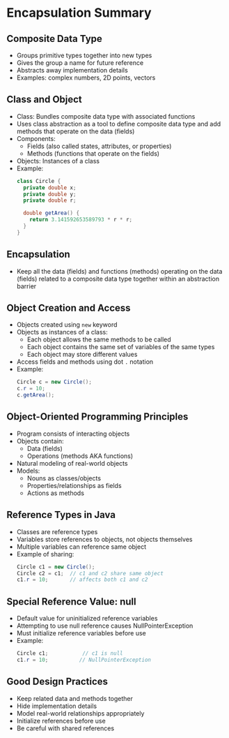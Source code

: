 # Encapsulation Summary

## Composite Data Type
- Groups primitive types together into new types
- Gives the group a name for future reference
- Abstracts away implementation details
- Examples: complex numbers, 2D points, vectors

## Class and Object
- Class: Bundles composite data type with associated functions
- Uses class abstraction as a tool to define composite data type and add methods that operate on the data (fields)
- Components:
    - Fields (also called states, attributes, or properties)
    - Methods (functions that operate on the fields)
- Objects: Instances of a class
- Example:
  ```java
  class Circle {
    private double x;
    private double y;
    private double r;

    double getArea() {
      return 3.141592653589793 * r * r;
    }
  }
  ```

## Encapsulation
- Keep all the data (fields) and functions (methods) operating on the data (fields) related to a composite data type together within an abstraction barrier

## Object Creation and Access
- Objects created using `new` keyword
- Objects as instances of a class:
  - Each object allows the same methods to be called
  - Each object contains the same set of variables of the same types
  - Each object may store different values
- Access fields and methods using dot `.` notation
- Example:
  ```java
  Circle c = new Circle();
  c.r = 10;
  c.getArea();
  ```

## Object-Oriented Programming Principles
- Program consists of interacting objects
- Objects contain:
    - Data (fields)
    - Operations (methods AKA functions)
- Natural modeling of real-world objects
- Models:
    - Nouns as classes/objects
    - Properties/relationships as fields
    - Actions as methods

## Reference Types in Java
- Classes are reference types
- Variables store references to objects, not objects themselves
- Multiple variables can reference same object
- Example of sharing:
  ```java
  Circle c1 = new Circle();
  Circle c2 = c1;  // c1 and c2 share same object
  c1.r = 10;       // affects both c1 and c2
  ```

## Special Reference Value: null
- Default value for uninitialized reference variables
- Attempting to use null reference causes NullPointerException
- Must initialize reference variables before use
- Example:
  ```java
  Circle c1;           // c1 is null
  c1.r = 10;          // NullPointerException
  ```

## Good Design Practices
- Keep related data and methods together
- Hide implementation details
- Model real-world relationships appropriately
- Initialize references before use
- Be careful with shared references

